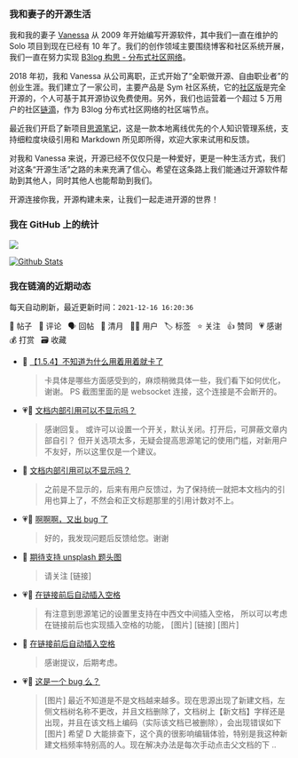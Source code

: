 ### 我和妻子的开源生活

我和我的妻子 [Vanessa](https://github.com/Vanessa219) 从 2009 年开始编写开源软件，其中我们一直在维护的 Solo 项目到现在已经有 10 年了。我们的创作领域主要围绕博客和社区系统开展，我们一直在努力实现 [B3log 构思 - 分布式社区网络](https://ld246.com/article/1546941897596)。

2018 年初，我和 Vanessa 从公司离职，正式开始了“全职做开源、自由职业者”的创业生涯。我们建立了一家公司，主要产品是 Sym 社区系统，它的[社区版](https://github.com/88250/symphony)是完全开源的，个人可基于其开源协议免费使用。另外，我们也运营着一个超过 5 万用户的社区[链滴](https://ld246.com)，作为 B3log 分布式社区网络的社区端节点。

最近我们开启了新项目[思源笔记](https://github.com/siyuan-note/siyuan)，这是一款本地离线优先的个人知识管理系统，支持细粒度块级引用和 Markdown 所见即所得，欢迎大家来试用和反馈。

对我和 Vanessa 来说，开源已经不仅仅只是一种爱好，更是一种生活方式，我们对这条“开源生活”之路的未来充满了信心。希望在这条路上我们能通过开源软件帮助到其他人，同时其他人也能帮助到我们。

开源连接你我，开源构建未来，让我们一起走进开源的世界！

### 我在 GitHub 上的统计

<a title="Hits" target="_blank" href="https://github.com/88250/88250"><img src="https://hits.b3log.org/88250/88250.svg"></a>

[![Github Stats](https://github-readme-stats.vercel.app/api?username=88250&theme=tokyonight&show_icons=true)](https://github.com/88250)

<!--events start -->

### 我在链滴的近期动态

每天自动刷新，最近更新时间：`2021-12-16 16:20:36`

📝 帖子 &nbsp; 💬 评论 &nbsp; 🗣 回帖 &nbsp; 🌙 清月 &nbsp; 👨‍💻 用户 &nbsp; 🏷️ 标签 &nbsp; ⭐️ 关注 &nbsp; 👍 赞同 &nbsp; 💗 感谢 &nbsp; 💰 打赏 &nbsp; 🗃 收藏

* 💬 [【1.5.4】不知道为什么用着用着就卡了](https://ld246.com/article/1639637143351/comment/1639637303730#comments)

  > 卡具体是哪些方面感受到的，麻烦稍微具体一些，我们看下如何优化，谢谢。 PS 截图里面的是 websocket 连接，这个连接是不会断开的。
* 💗💬 [文档内部引用可以不显示吗？](https://ld246.com/article/1639618708891/comment/1639621122289#comments)

  > 感谢回复。 或许可以设置一个开关，默认关闭。打开后，可屏蔽文章内部自引？ 但开关选项太多，无疑会提高思源笔记的使用门槛，对新用户不友好，所以这里仅是一个建议。
* 💬 [文档内部引用可以不显示吗？](https://ld246.com/article/1639618708891/comment/1639618881209#comments)

  > 之前是不显示的，后来有用户反馈过，为了保持统一就把本文档内的引用也算上了，不然会和正文标题那里的引用计数对不上。
* 💗💬 [啊啊啊，又出 bug 了](https://ld246.com/article/1639569618326/comment/1639618139389#comments)

  > 好的，我发现问题后反馈给您。谢谢
* 💬 [期待支持 unsplash 题头图](https://ld246.com/article/1639592906810/comment/1639615669207#comments)

  > 请关注 [链接]
* 💗📝 [在链接前后自动插入空格](https://ld246.com/article/1639593565907)

  > 有注意到思源笔记的设置里支持在中西文中间插入空格， 所以可以考虑在链接前后也实现插入空格的功能， [图片] [链接] [图片]
* 💬 [在链接前后自动插入空格](https://ld246.com/article/1639593565907/comment/1639615620184#comments)

  > 感谢提议，后期考虑。
* 💗📝 [这是一个 bug 么？](https://ld246.com/article/1639582946759)

  > [图片] 最近不知道是不是文档越来越多。现在思源出现了新建文档，左侧文档树名称不更改，并且文档删除了，文档树上【新文档】字样还是出现，并且在该文档上编码（实际该文档已被删除），会出现错误如下 [图片] 希望 D 大能排查下，这个真的很影响编辑体验，特别是我这种新建文档频率特别高的人。现在解决办法是每次手动点击父文档的下 ..


<!--events end -->

